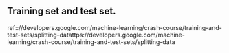 Training set and test set.
---
ref:://developers.google.com/machine-learning/crash-course/training-and-test-sets/splitting-datattps://developers.google.com/machine-learning/crash-course/training-and-test-sets/splitting-data
 



